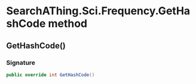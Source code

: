 # SearchAThing.Sci.Frequency.GetHashCode method
## GetHashCode()
### Signature
```csharp
public override int GetHashCode()
```
